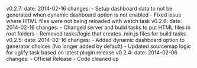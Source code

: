 v0.2.7:
  date: 2014-02-16
  changes:
    - Setup dashboard data to not be generated when dynamic dashboard option is not enabled
    - Fixed issue where HTML files were not being reloaded with watch task
v0.2.6:
  date: 2014-02-16
  changes:
    - Changed server and build tasks to put HTML files in root folders
    - Removed tasks/logic that creates .min.js files for build tasks
v0.2.5:
  date: 2014-02-16
  changes:
    - Added dynamic dashboard option to generator choices (No longer added by default)
    - Updated sourcemap logic for uglify task based on latest plugin release
v0.2.4:
  date: 2014-02-06
  changes:
    - Official Release
    - Code cleaned up